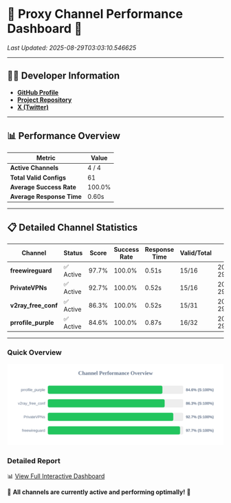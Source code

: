 # 🌟 Proxy Channel Performance Dashboard 🌟

_Last Updated: 2025-08-29T03:03:10.546625_

---

## 👩‍💻 Developer Information

- **[GitHub Profile](https://github.com/4n0nymou3)**  
- **[Project Repository](https://github.com/4n0nymou3/multi-proxy-config-fetcher)**  
- **[X (Twitter)](https://x.com/4n0nymou3)**  

---

## 📊 Performance Overview

| Metric                | Value       |
|-----------------------|-------------|
| **Active Channels**   | 4 / 4       |
| **Total Valid Configs** | 61          |
| **Average Success Rate** | 100.0%      |
| **Average Response Time** | 0.60s       |

---

## 📋 Detailed Channel Statistics

| Channel          | Status     | Score  | Success Rate | Response Time | Valid/Total | Last Success               |
|------------------|------------|--------|--------------|---------------|-------------|----------------------------|
| **freewireguard**  | ✅ Active  | 97.7%  | 100.0% | 0.51s         | 15/16       | 2025-08-29T03:03:10.544729 |
| **PrivateVPNs**  | ✅ Active  | 92.7%  | 100.0% | 0.52s         | 15/16       | 2025-08-29T03:03:10.004388 |
| **v2ray_free_conf**  | ✅ Active  | 86.3%  | 100.0% | 0.52s         | 15/31       | 2025-08-29T03:03:09.451274 |
| **prrofile_purple**  | ✅ Active  | 84.6%  | 100.0% | 0.87s         | 16/32       | 2025-08-29T03:03:08.878315 |

---

### Quick Overview
<div align="center">
  <a href="https://raw.githubusercontent.com/nullluser/NullRepo/refs/heads/main/assets/channel_stats_chart.svg">
    <img src="https://raw.githubusercontent.com/nullluser/NullRepo/refs/heads/main/assets/channel_stats_chart.svg" alt="Source Performance Statistics" width="800">
  </a>
</div>

### Detailed Report
📊 [View Full Interactive Dashboard](https://htmlpreview.github.io/?https://github.com/nullluser/NullRepo/blob/main/assets/performance_report.html)

🎉 **All channels are currently active and performing optimally!** 🎉
